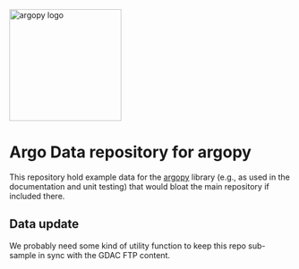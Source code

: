 <img src="https://raw.githubusercontent.com/euroargodev/argopy/master/docs/_static/argopy_logo_long.png" alt="argopy logo" width="200"/> 

# Argo Data repository for argopy

This repository hold example data for the [argopy](https://github.com/euroargodev/argopy) library (e.g., as used in the documentation and unit testing) that would bloat the main repository if included there.

## Data update

We probably need some kind of utility function to keep this repo sub-sample in sync with the GDAC FTP content.
